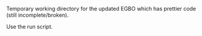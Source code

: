 Temporary working directory for the updated EGBO which has prettier code (still incomplete/broken).

Use the run script.
